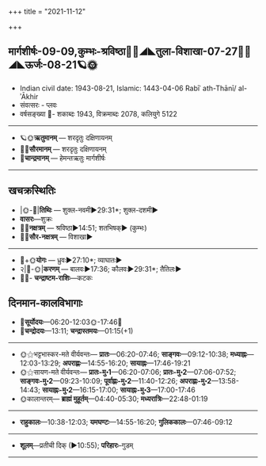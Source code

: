 +++
title = "2021-11-12"

+++
## मार्गशीर्षः-09-09,कुम्भः-श्रविष्ठा🌛🌌◢◣तुला-विशाखा-07-27🌌🌞◢◣ऊर्जः-08-21🪐🌞
- Indian civil date: 1943-08-21, Islamic: 1443-04-06 Rabīʿ ath-Thānī/ al-ʾĀkhir
- संवत्सरः - प्लवः
- वर्षसङ्ख्या 🌛- शकाब्दः 1943, विक्रमाब्दः 2078, कलियुगे 5122
___________________
- 🪐🌞**ऋतुमानम्** — शरदृतुः दक्षिणायनम्
- 🌌🌞**सौरमानम्** — शरदृतुः दक्षिणायनम्
- 🌛**चान्द्रमानम्** — हेमन्तऋतुः मार्गशीर्षः
___________________


## खचक्रस्थितिः
- |🌞-🌛|**तिथिः** — शुक्ल-नवमी►29:31*; शुक्ल-दशमी►  
- **वासरः**—शुक्रः  
- 🌌🌛**नक्षत्रम्** — श्रविष्ठा►14:51; शतभिषक्► (कुम्भः)  
- 🌌🌞**सौर-नक्षत्रम्** — विशाखा►  
___________________
- 🌛+🌞**योगः** — ध्रुवः►27:10*; व्याघातः►  
- २|🌛-🌞|**करणम्** — बालवः►17:36; कौलवः►29:31*; तैतिलः►  
- 🌌🌛- **चन्द्राष्टम-राशिः**—कटकः  


## दिनमान-कालविभागाः
- 🌅**सूर्योदयः**—06:20-12:03🌞️-17:46🌇  
- 🌛**चन्द्रोदयः**—13:11; **चन्द्रास्तमयः**—01:15(+1)  
___________________
- 🌞⚝भट्टभास्कर-मते वीर्यवन्तः— **प्रातः**—06:20-07:46; **साङ्गवः**—09:12-10:38; **मध्याह्नः**—12:03-13:29; **अपराह्णः**—14:55-16:20; **सायाह्नः**—17:46-19:21  
- 🌞⚝सायण-मते वीर्यवन्तः— **प्रातः-मु॰1**—06:20-07:06; **प्रातः-मु॰2**—07:06-07:52; **साङ्गवः-मु॰2**—09:23-10:09; **पूर्वाह्णः-मु॰2**—11:40-12:26; **अपराह्णः-मु॰2**—13:58-14:43; **सायाह्नः-मु॰2**—16:15-17:00; **सायाह्नः-मु॰3**—17:00-17:46  
- 🌞कालान्तरम्— **ब्राह्मं मुहूर्तम्**—04:40-05:30; **मध्यरात्रिः**—22:48-01:19  
___________________
- **राहुकालः**—10:38-12:03; **यमघण्टः**—14:55-16:20; **गुलिककालः**—07:46-09:12  
___________________
- **शूलम्**—प्रतीची दिक् (►10:55); **परिहारः**–गुडम्  
___________________
